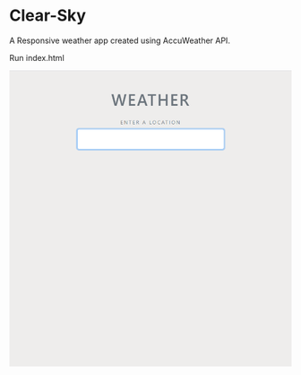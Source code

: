 # Clear-Sky
A Responsive weather app created using AccuWeather API.

Run index.html

![alt text](https://github.com/shreyas710/Clear-Sky/blob/master/1.png?raw=true)
